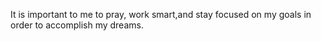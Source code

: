 It is important to me to pray, work smart,and stay focused on my goals in order to accomplish my dreams. 

